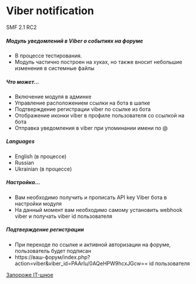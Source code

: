 **Viber notification**
=====================
SMF 2.1 RC2 

##### Модуль уведомлений в Viber о событиях на форуме
- В процессе тестирования.
- Модуль частично построен на хуках, но также вносит небольшие изменения в системные файлы

##### Что может...
- Включение модуля в админке
- Управление расположением ссылки на бота в шапке
- Подтверждение регистрации viber по ссылке из бота
- Отображение иконки viber в профиле пользователя со ссылкой на бота
- Отправка уведомления в viber при упоминании имени по @

##### Languages
- English (в процессе)
- Russian
- Ukrainian (в процессе)

##### Настройка...
- Вам необходимо получить и прописать API key Viber бота в настройки модуля
- На данный момент вам необходимо самому установить webhook viber и получать viber id пользователя

##### Подтверждение регистрации
- При переходе по ссылке и активной авторизации на форуме, пользователь будет подписан
- https://ваш-форум/index.php?action=viber&viber_id=PAArlu/0AQeHPW9hcxJGcw== id пользователя

[Запороже IT-шное](https://hd.zp.ua)